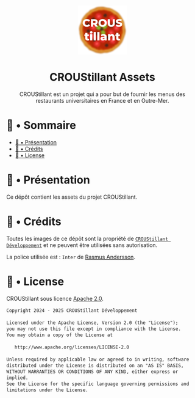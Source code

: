 <div align="center">
<img src="logo.png" alt="CROUStillant Logo"/>
  
# CROUStillant Assets
CROUStillant est un projet qui a pour but de fournir les menus des restaurants universitaires en France et en Outre-Mer. 

</div>
  
# 📖 • Sommaire

- [🚀 • Présentation](#--présentation)
- [📃 • Crédits](#--crédits)
- [📝 • License](#--license)

# 🚀 • Présentation

Ce dépôt contient les assets du projet CROUStillant.

# 📃 • Crédits

Toutes les images de ce dépôt sont la propriété de [` CROUStillant Développement `](https://github.com/CROUStillant-Developpement) et ne peuvent être utilisées sans autorisation.

La police utilisée est : `Inter` de [Rasmus Andersson](https://rsms.me/inter/).

# 📝 • License

CROUStillant sous licence [Apache 2.0](LICENSE).

```
Copyright 2024 - 2025 CROUStillant Développement

Licensed under the Apache License, Version 2.0 (the "License");
you may not use this file except in compliance with the License.
You may obtain a copy of the License at

   http://www.apache.org/licenses/LICENSE-2.0

Unless required by applicable law or agreed to in writing, software
distributed under the License is distributed on an "AS IS" BASIS,
WITHOUT WARRANTIES OR CONDITIONS OF ANY KIND, either express or implied.
See the License for the specific language governing permissions and
limitations under the License.
```
